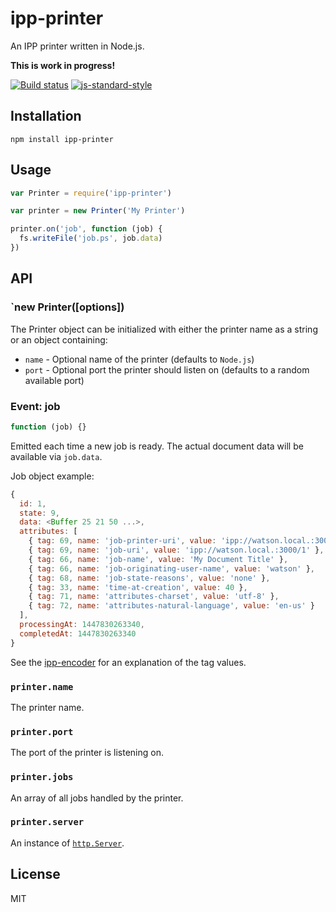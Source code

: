 # ipp-printer

An IPP printer written in Node.js.

**This is work in progress!**

[![Build status](https://travis-ci.org/watson/ipp-printer.svg?branch=master)](https://travis-ci.org/watson/ipp-printer)
[![js-standard-style](https://img.shields.io/badge/code%20style-standard-brightgreen.svg?style=flat)](https://github.com/feross/standard)

## Installation

```
npm install ipp-printer
```

## Usage

```js
var Printer = require('ipp-printer')

var printer = new Printer('My Printer')

printer.on('job', function (job) {
  fs.writeFile('job.ps', job.data)
})
```

## API

### `new Printer([options])

The Printer object can be initialized with either the printer name as a
string or an object containing:

- `name` - Optional name of the printer (defaults to `Node.js`)
- `port` - Optional port the printer should listen on (defaults to a
  random available port)

### Event: job

```js
function (job) {}
```

Emitted each time a new job is ready. The actual document data will be
available via `job.data`.

Job object example:

```js
{
  id: 1,
  state: 9,
  data: <Buffer 25 21 50 ...>,
  attributes: [
    { tag: 69, name: 'job-printer-uri', value: 'ipp://watson.local.:3000/' },
    { tag: 69, name: 'job-uri', value: 'ipp://watson.local.:3000/1' },
    { tag: 66, name: 'job-name', value: 'My Document Title' },
    { tag: 66, name: 'job-originating-user-name', value: 'watson' },
    { tag: 68, name: 'job-state-reasons', value: 'none' },
    { tag: 33, name: 'time-at-creation', value: 40 },
    { tag: 71, name: 'attributes-charset', value: 'utf-8' },
    { tag: 72, name: 'attributes-natural-language', value: 'en-us' }
  ],
  processingAt: 1447830263340,
  completedAt: 1447830263340
}
```

See the [ipp-encoder](https://github.com/watson/ipp-encoder) for an
explanation of the tag values.

### `printer.name`

The printer name.

### `printer.port`

The port of the printer is listening on.

### `printer.jobs`

An array of all jobs handled by the printer.

### `printer.server`

An instance of [`http.Server`](https://nodejs.org/api/http.html#http_class_http_server).

## License

MIT
